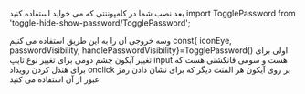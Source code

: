 بعد نصب  شما در کامپوننتی که می خواید استفاده کنید 
import TogglePassword from 'toggle-hide-show-password/TogglePassword';



 وسه خروجی آن را به این طریق استفاده می کنیم 
 const{ iconEye, passwordVisibility, handlePasswordVisibility}=TogglePassword()
 اولی برای تغییر آیکون چشم دومی برای تغییر نوع تایپ input هست و سومی فانکشنی هست که برای هندل کردن رویداد onclick بر روی آیکون هر المنت دیگر که برای نشان دادن رمز عبور از آن استفاده می کنید 

